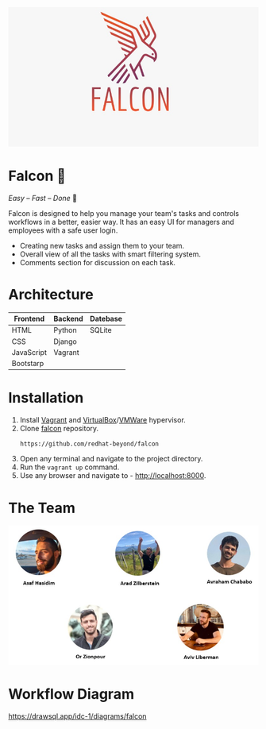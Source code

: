 ![LOGO](./static/img/LOGO.jpeg)

# Falcon 🦅

_Easy – Fast – Done_ :muscle:

Falcon is designed to help you manage your team's tasks and controls workflows in a better, easier way. It has an easy UI for managers and employees with a safe user login.

- Creating new tasks and assign them to your team.
- Overall view of all the tasks with smart filtering system.
- Comments section for discussion on each task.

# Architecture

| Frontend   | Backend | Datebase |
| ---------- | ------- | -------- |
| HTML       | Python  | SQLite   |
| CSS        | Django  |
| JavaScript | Vagrant |
| Bootstarp  |

# Installation

1. Install [Vagrant](https://www.vagrantup.com/) and [VirtualBox](https://www.virtualbox.org/)/[VMWare](https://www.vmware.com/) hypervisor.
2. Clone [falcon](https://github.com/beyond-io/falcon) repository.
   ```sh
   https://github.com/redhat-beyond/falcon
   ```
3. Open any terminal and navigate to the project directory.
4. Run the `vagrant up` command.
5. Use any browser and navigate to - [http://localhost:8000](http://localhost:8000).

# The Team

![OurTeam](./static/img/OurTeam.jpeg)

# Workflow Diagram
  
  https://drawsql.app/idc-1/diagrams/falcon
